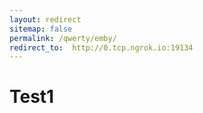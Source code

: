 ```yaml
---
layout: redirect
sitemap: false
permalink: /qwerty/emby/
redirect_to:  http://0.tcp.ngrok.io:19134
---
```



# Test1
